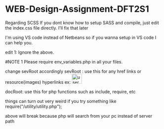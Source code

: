 # WEB-Design-Assignment-DFT2S1

Regarding SCSS
If you dont know how to setup SASS and compile, just edit the index.css file directly. I'll fix that later

I'm using VS code instead of Netbeans so if you wanna setup in VS code I can help you.

edit 1:
Ignore the above. 

#NOTE 1
Please require env_variables.php in all your files. 

change sevRoot accordingly
sevRoot : use this for any href links or resource(images) hyperlinks
ex: <img src="$sevRoot/resources/user_icon.png" alt="user" width="32" height="32" class="rounded-circle mx-2">

docRoot: use this for php functions such as include, require, etc

things can turn out very weird if you try something like
require("/utility/utility.php");

above will break because php will search from your pc instead of server path

